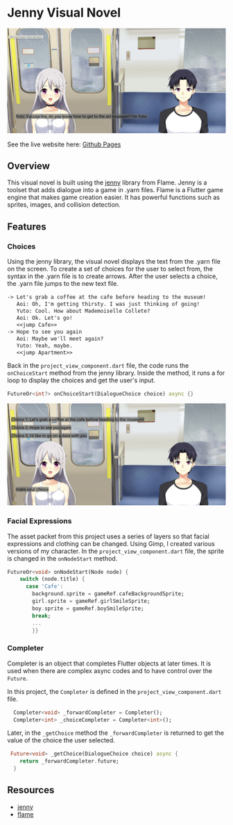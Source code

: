 # Jenny Visual Novel

![image](readme_assets/start_screen.png)

See the live website here: [Github Pages](https://caitlynbakery.github.io/visual_novel_story/)

## Overview

This visual novel is built using the [jenny](https://docs.flame-engine.org/1.6.0/other_modules/jenny/index.html) library from Flame. Jenny is a toolset that adds dialogue into a game in .yarn files. Flame is a Flutter game engine that makes game creation easier. It has powerful functions such as sprites, images, and collision detection.

## Features

### Choices

Using the jenny library, the visual novel displays the text from the .yarn file on the screen. To create a set of choices for the user to select from, the syntax in the .yarn file is to create arrows. After the user selects a choice, the .yarn file jumps to the new text file.

```text
-> Let's grab a coffee at the cafe before heading to the museum!
   Aoi: Oh, I'm getting thirsty. I was just thinking of going!
   Yuto: Cool. How about Mademoiselle Collete?
   Aoi: Ok. Let's go!
   <<jump Cafe>>
-> Hope to see you again
   Aoi: Maybe we'll meet again?
   Yuto: Yeah, maybe.
   <<jump Apartment>>
```

Back in the `project_view_component.dart` file, the code runs the `onChoiceStart` method from the jenny library. Inside the method, it runs a for loop to display the choices and get the user's input.  

```dart
FutureOr<int?> onChoiceStart(DialogueChoice choice) async {}
```

![choices](readme_assets/choices.png)

### Facial Expressions

The asset packet from this project uses a series of layers so that facial expressions and clothing can be changed. Using Gimp, I created various versions of my character. In the `project_view_component.dart` file, the sprite is changed in the `onNodeStart` method.

```dart
FutureOr<void> onNodeStart(Node node) {
    switch (node.title) {
      case 'Cafe':
        background.sprite = gameRef.cafeBackgroundSprite;
        girl.sprite = gameRef.girlSmileSprite;
        boy.sprite = gameRef.boySmileSprite;
        break;
        ...
        }}
```

### Completer

Completer is an object that completes Flutter objects at later times. It is used when there are complex async codes and to have control over the `Future`.

In this project, the `Completer` is defined in the `project_view_component.dart` file.

```dart
  Completer<void> _forwardCompleter = Completer();
  Completer<int> _choiceCompleter = Completer<int>();
```

Later, in the `_getChoice` method the `_forwardCompleter` is returned to get the value of the choice the user selected.

```dart
 Future<void> _getChoice(DialogueChoice choice) async {
    return _forwardCompleter.future;
  }
```

## Resources

* [jenny](https://docs.flame-engine.org/1.6.0/other_modules/jenny/index.html)
* [flame](https://docs.flame-engine.org/1.6.0/index.html#)
